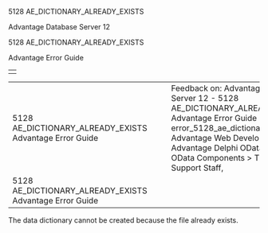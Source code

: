 5128 AE\_DICTIONARY\_ALREADY\_EXISTS




Advantage Database Server 12  

5128 AE\_DICTIONARY\_ALREADY\_EXISTS

Advantage Error Guide

|  |
| --- |
|  |

|  |  |  |  |  |
| --- | --- | --- | --- | --- |
| 5128 AE\_DICTIONARY\_ALREADY\_EXISTS  Advantage Error Guide |  |  | Feedback on: Advantage Database Server 12 - 5128 AE\_DICTIONARY\_ALREADY\_EXISTS Advantage Error Guide error\_5128\_ae\_dictionary\_already\_exists Advantage Web Development > Advantage Delphi OData Client > Delphi OData Components > TODataSet / Dear Support Staff, |  |
| 5128 AE\_DICTIONARY\_ALREADY\_EXISTS  Advantage Error Guide |  |  |  |  |

The data dictionary cannot be created because the file already exists.